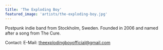 ```yaml
---
title: 'The Exploding Boy'
featured_image: 'artists/the-exploding-boy.jpg'
---
```

Postpunk indie band from Stockholm, Sweden. Founded in 2006 and named after a song from The Cure.

Contact:
E-Mail: theexplodingboyofficial@gmail.com
